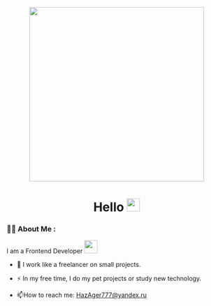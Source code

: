 <div id="header" align="center">
  <img src="https://media.giphy.com/media/gjrYDwbjnK8x36xZIO/giphy.gif" width="400"/>
  <h1>
  Hello
  <img src="https://media.giphy.com/media/hvRJCLFzcasrR4ia7z/giphy.gif" width="30px"/>
  </h1>
</div>

### :man_technologist: About Me :

I am a Frontend Developer <img src="https://media.giphy.com/media/WUlplcMpOCEmTGBtBW/giphy.gif" width="30">

- :telescope: I work like a freelancer on small projects.

- :zap: In my free time, I do my pet projects or study new technology.

- :mailbox:How to reach me: HazAger777@yandex.ru
